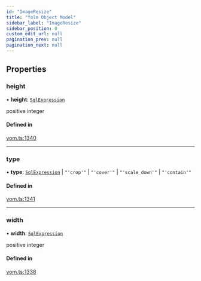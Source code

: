 ```yaml
---
id: "ImageResize"
title: "Yolm Object Model"
sidebar_label: "ImageResize"
sidebar_position: 0
custom_edit_url: null
pagination_prev: null
pagination_next: null
---
```


## Properties

### height

• **height**: [`SqlExpression`](../modules.md#sqlexpression)

positive integer

#### Defined in

[yom.ts:1340](https://github.com/yolmio/boost/blob/964b449/src/yom.ts#L1340)

___

### type

• **type**: [`SqlExpression`](../modules.md#sqlexpression) \| ``"'crop'"`` \| ``"'cover'"`` \| ``"'scale_down'"`` \| ``"'contain'"``

#### Defined in

[yom.ts:1341](https://github.com/yolmio/boost/blob/964b449/src/yom.ts#L1341)

___

### width

• **width**: [`SqlExpression`](../modules.md#sqlexpression)

positive integer

#### Defined in

[yom.ts:1338](https://github.com/yolmio/boost/blob/964b449/src/yom.ts#L1338)
